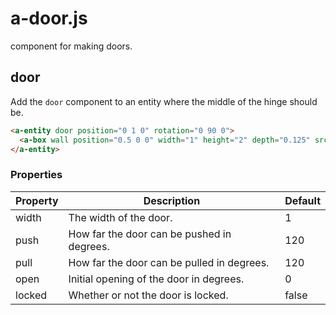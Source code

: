 # a-door.js

component for making doors.

## door

Add the `door` component to an entity where the middle of the hinge should be.

```html
<a-entity door position="0 1 0" rotation="0 90 0">
  <a-box wall position="0.5 0 0" width="1" height="2" depth="0.125" src="#wood"></a-box>
</a-entity>
```

### Properties

| Property | Description                                | Default |
|----------|--------------------------------------------|---------|
| width    | The width of the door.                     | 1       |
| push     | How far the door can be pushed in degrees. | 120     |
| pull     | How far the door can be pulled in degrees. | 120     |
| open     | Initial opening of the door in degrees.    | 0       |
| locked   | Whether or not the door is locked.         | false   |
